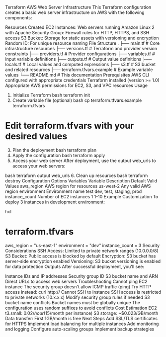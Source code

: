 Terraform AWS Web Server Infrastructure
This Terraform configuration creates a basic web server infrastructure on AWS with the following components:

Resources Created
EC2 Instances: Web servers running Amazon Linux 2 with Apache
Security Group: Firewall rules for HTTP, HTTPS, and SSH access
S3 Bucket: Storage for static assets with versioning and encryption
Random ID: For unique resource naming
File Structure
.
├── main.tf                    # Core infrastructure resources
├── versions.tf               # Terraform and provider version constraints
├── providers.tf              # Provider configurations
├── variables.tf              # Input variable definitions
├── outputs.tf                # Output value definitions
├── locals.tf                 # Local values and computed expressions
├── s3.tf                     # S3 bucket and related resources
├── terraform.tfvars.example  # Example variable values
└── README.md                 # This documentation
Prerequisites
AWS CLI configured with appropriate credentials
Terraform installed (version >= 1.0)
Appropriate AWS permissions for EC2, S3, and VPC resources
Usage
1. Initialize Terraform
bash
terraform init
2. Create variable file (optional)
bash
cp terraform.tfvars.example terraform.tfvars
# Edit terraform.tfvars with your desired values
3. Plan the deployment
bash
terraform plan
4. Apply the configuration
bash
terraform apply
5. Access your web server
After deployment, use the output web_urls to access your web servers:

bash
terraform output web_urls
6. Clean up resources
bash
terraform destroy
Configuration Options
Variables
Variable	Description	Default	Valid Values
aws_region	AWS region for resources	us-west-2	Any valid AWS region
environment	Environment name	test	dev, test, staging, prod
instance_count	Number of EC2 instances	1	1-10
Example Customization
To deploy 3 instances in development environment:

hcl
# terraform.tfvars
aws_region = "us-east-1"
environment = "dev"
instance_count = 3
Security Considerations
SSH Access: Limited to private network ranges (10.0.0.0/8)
S3 Bucket: Public access is blocked by default
Encryption: S3 bucket has server-side encryption enabled
Versioning: S3 bucket versioning is enabled for data protection
Outputs
After successful deployment, you'll see:

Instance IDs and IP addresses
Security group ID
S3 bucket name and ARN
Direct URLs to access web servers
Troubleshooting
Cannot ping EC2 instance
The security group doesn't allow ICMP traffic (ping)
Try HTTP access instead: curl http://<public-ip>
Cannot SSH to instance
SSH access is restricted to private networks (10.x.x.x)
Modify security group rules if needed
S3 bucket name conflicts
Bucket names must be globally unique
The configuration uses random suffixes to avoid conflicts
Cost Estimation
EC2 t3.small: $0.02/hour ($15/month per instance)
S3 storage: ~$0.023/GB/month
Data transfer: First 1GB/month is free
Next Steps
Add SSL/TLS certificates for HTTPS
Implement load balancing for multiple instances
Add monitoring and logging
Configure auto-scaling groups
Implement backup strategies
